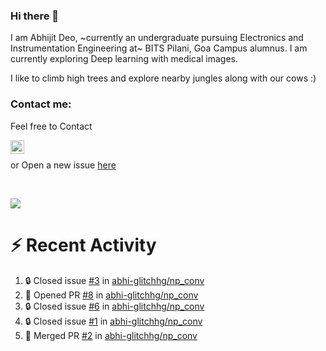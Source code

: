 ### Hi there 👋

I am Abhijit Deo, ~currently an undergraduate pursuing Electronics and Instrumentation Engineering at~ BITS Pilani, Goa Campus alumnus. I am currently exploring Deep learning with medical images.  


I like to climb high trees and explore nearby jungles along with our cows :)
### Contact me:

Feel free to Contact


[<img align="left" alt="Abhijit Deo | Gmail" width="22px" src="https://cdn.jsdelivr.net/npm/simple-icons@v3/icons/gmail.svg" />][gmail]
<br />


 or Open a new issue [here](https://github.com/abhi-glitchhg/abhi-glitchhg/issues)

[gmail]: mailto:f20190041@goa.bits-pilani.ac.in

<br>



![](https://komarev.com/ghpvc/?username=abhi-glitchhg&color=green)


# :zap: Recent Activity

<!--START_SECTION:activity-->
1. 🔒 Closed issue [#3](https://github.com/abhi-glitchhg/np_conv/issues/3) in [abhi-glitchhg/np_conv](https://github.com/abhi-glitchhg/np_conv)
2. 💪 Opened PR [#8](https://github.com/abhi-glitchhg/np_conv/pull/8) in [abhi-glitchhg/np_conv](https://github.com/abhi-glitchhg/np_conv)
3. 🔒 Closed issue [#6](https://github.com/abhi-glitchhg/np_conv/issues/6) in [abhi-glitchhg/np_conv](https://github.com/abhi-glitchhg/np_conv)
4. 🔒 Closed issue [#1](https://github.com/abhi-glitchhg/np_conv/issues/1) in [abhi-glitchhg/np_conv](https://github.com/abhi-glitchhg/np_conv)
5. 🎉 Merged PR [#2](https://github.com/abhi-glitchhg/np_conv/pull/2) in [abhi-glitchhg/np_conv](https://github.com/abhi-glitchhg/np_conv)
<!--END_SECTION:activity-->
